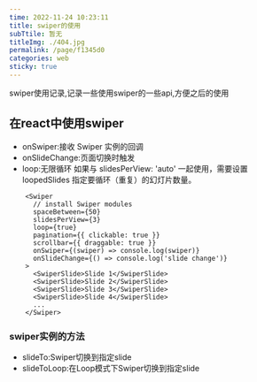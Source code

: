 ```yaml
---
time: 2022-11-24 10:23:11
title: swiper的使用
subTtile: 暂无
titleImg: ./404.jpg
permalink: /page/f1345d0
categories: web
sticky: true
---
```

swiper使用记录,记录一些使用swiper的一些api,方便之后的使用 
<!-- more -->
## 在react中使用swiper
* onSwiper:接收 Swiper 实例的回调
* onSlideChange:页面切换时触发
* loop:无限循环 如果与 slidesPerView: 'auto' 一起使用，需要设置 loopedSlides 指定要循环（重复）的幻灯片数量。
```
    <Swiper
      // install Swiper modules
      spaceBetween={50}
      slidesPerView={3}
      loop={true}
      pagination={{ clickable: true }}
      scrollbar={{ draggable: true }}
      onSwiper={(swiper) => console.log(swiper)}
      onSlideChange={() => console.log('slide change')}
    >
      <SwiperSlide>Slide 1</SwiperSlide>
      <SwiperSlide>Slide 2</SwiperSlide>
      <SwiperSlide>Slide 3</SwiperSlide>
      <SwiperSlide>Slide 4</SwiperSlide>
      ...
    </Swiper>
```
### swiper实例的方法
* slideTo:Swiper切换到指定slide
* slideToLoop:在Loop模式下Swiper切换到指定slide